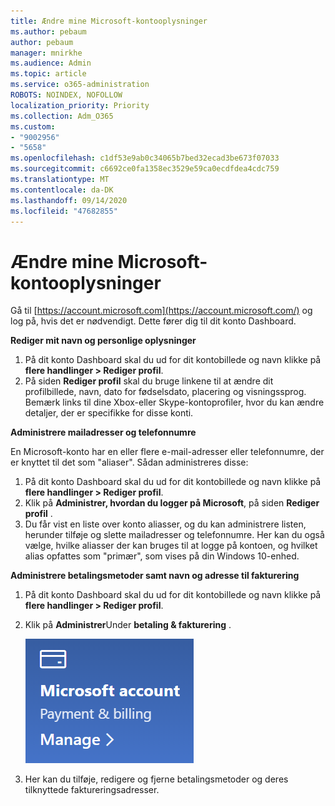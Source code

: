 ```yaml
---
title: Ændre mine Microsoft-kontooplysninger
ms.author: pebaum
author: pebaum
manager: mnirkhe
ms.audience: Admin
ms.topic: article
ms.service: o365-administration
ROBOTS: NOINDEX, NOFOLLOW
localization_priority: Priority
ms.collection: Adm_O365
ms.custom:
- "9002956"
- "5658"
ms.openlocfilehash: c1df53e9ab0c34065b7bed32ecad3be673f07033
ms.sourcegitcommit: c6692ce0fa1358ec3529e59ca0ecdfdea4cdc759
ms.translationtype: MT
ms.contentlocale: da-DK
ms.lasthandoff: 09/14/2020
ms.locfileid: "47682855"
---
```

# <a name="change-my-microsoft-account-information"></a>Ændre mine Microsoft-kontooplysninger

Gå til [https://account.microsoft.com](https://account.microsoft.com/) og log på, hvis det er nødvendigt. Dette fører dig til dit konto Dashboard.  

**Rediger mit navn og personlige oplysninger**

1. På dit konto Dashboard skal du ud for dit kontobillede og navn klikke på **flere handlinger > Rediger profil**.
2. På siden **Rediger profil** skal du bruge linkene til at ændre dit profilbillede, navn, dato for fødselsdato, placering og visningssprog. Bemærk links til dine Xbox-eller Skype-kontoprofiler, hvor du kan ændre detaljer, der er specifikke for disse konti.

**Administrere mailadresser og telefonnumre**

En Microsoft-konto har en eller flere e-mail-adresser eller telefonnumre, der er knyttet til det som "aliaser". Sådan administreres disse:

1. På dit konto Dashboard skal du ud for dit kontobillede og navn klikke på **flere handlinger > Rediger profil**.
2. Klik på **Administrer, hvordan du logger på Microsoft**, på siden **Rediger profil** . 
3. Du får vist en liste over konto aliasser, og du kan administrere listen, herunder tilføje og slette mailadresser og telefonnumre. Her kan du også vælge, hvilke aliasser der kan bruges til at logge på kontoen, og hvilket alias opfattes som "primær", som vises på din Windows 10-enhed.

**Administrere betalingsmetoder samt navn og adresse til fakturering** 

1. På dit konto Dashboard skal du ud for dit kontobillede og navn klikke på **flere handlinger > Rediger profil**.
2. Klik på **Administrer**Under **betaling & fakturering** .

    ![Administrer betaling og fakturering](media/manage-account.png)

3. Her kan du tilføje, redigere og fjerne betalingsmetoder og deres tilknyttede faktureringsadresser. 
